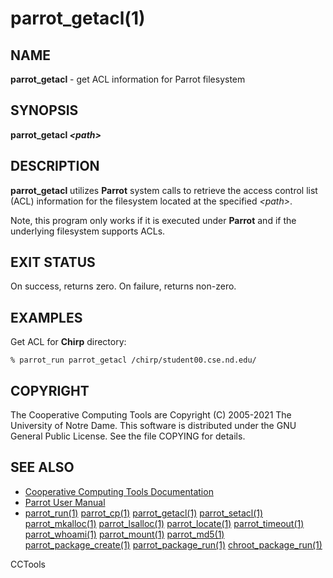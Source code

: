 






















# parrot_getacl(1)

## NAME
**parrot_getacl** - get ACL information for Parrot filesystem

## SYNOPSIS
**parrot_getacl _&lt;path&gt;_**

## DESCRIPTION
**parrot_getacl** utilizes **Parrot** system calls to retrieve the access
control list (ACL) information for the filesystem located at the specified
_&lt;path&gt;_.

Note, this program only works if it is executed under **Parrot** and if the
underlying filesystem supports ACLs.

## EXIT STATUS
On success, returns zero.  On failure, returns non-zero.

## EXAMPLES
Get ACL for **Chirp** directory:

```
% parrot_run parrot_getacl /chirp/student00.cse.nd.edu/
```

## COPYRIGHT
The Cooperative Computing Tools are Copyright (C) 2005-2021 The University of Notre Dame.  This software is distributed under the GNU General Public License.  See the file COPYING for details.

## SEE ALSO

- [Cooperative Computing Tools Documentation]("../index.html")
- [Parrot User Manual]("../parrot.html")
- [parrot_run(1)](parrot_run.md) [parrot_cp(1)](parrot_cp.md) [parrot_getacl(1)](parrot_getacl.md)  [parrot_setacl(1)](parrot_setacl.md)  [parrot_mkalloc(1)](parrot_mkalloc.md)  [parrot_lsalloc(1)](parrot_lsalloc.md)  [parrot_locate(1)](parrot_locate.md)  [parrot_timeout(1)](parrot_timeout.md)  [parrot_whoami(1)](parrot_whoami.md)  [parrot_mount(1)](parrot_mount.md)  [parrot_md5(1)](parrot_md5.md)  [parrot_package_create(1)](parrot_package_create.md)  [parrot_package_run(1)](parrot_package_run.md)  [chroot_package_run(1)](chroot_package_run.md)


CCTools
